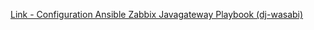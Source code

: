[Link - Configuration Ansible Zabbix Javagateway Playbook (dj-wasabi)](https://github.com/dj-wasabi/ansible-zabbix-javagateway)
